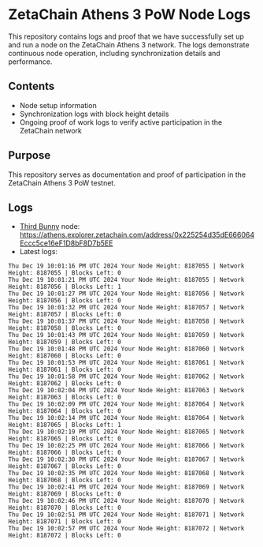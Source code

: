 # ZetaChain Athens 3 PoW Node Logs
This repository contains logs and proof that we have successfully set up and run a node on the ZetaChain Athens 3 network. The logs demonstrate continuous node operation, including synchronization details and performance.

## Contents
- Node setup information
- Synchronization logs with block height details
- Ongoing proof of work logs to verify active participation in the ZetaChain network

## Purpose
This repository serves as documentation and proof of participation in the ZetaChain Athens 3 PoW testnet.

## Logs

- [Third Bunny](https://thirdbunny.xyz/) node: https://athens.explorer.zetachain.com/address/0x225254d35dE666064Eccc5ce16eF1D8bF8D7b5EE
- Latest logs:
```
Thu Dec 19 10:01:16 PM UTC 2024 Your Node Height: 8187055 | Network Height: 8187055 | Blocks Left: 0
Thu Dec 19 10:01:21 PM UTC 2024 Your Node Height: 8187055 | Network Height: 8187056 | Blocks Left: 1
Thu Dec 19 10:01:27 PM UTC 2024 Your Node Height: 8187056 | Network Height: 8187056 | Blocks Left: 0
Thu Dec 19 10:01:32 PM UTC 2024 Your Node Height: 8187057 | Network Height: 8187057 | Blocks Left: 0
Thu Dec 19 10:01:37 PM UTC 2024 Your Node Height: 8187058 | Network Height: 8187058 | Blocks Left: 0
Thu Dec 19 10:01:43 PM UTC 2024 Your Node Height: 8187059 | Network Height: 8187059 | Blocks Left: 0
Thu Dec 19 10:01:48 PM UTC 2024 Your Node Height: 8187060 | Network Height: 8187060 | Blocks Left: 0
Thu Dec 19 10:01:53 PM UTC 2024 Your Node Height: 8187061 | Network Height: 8187061 | Blocks Left: 0
Thu Dec 19 10:01:58 PM UTC 2024 Your Node Height: 8187062 | Network Height: 8187062 | Blocks Left: 0
Thu Dec 19 10:02:04 PM UTC 2024 Your Node Height: 8187063 | Network Height: 8187063 | Blocks Left: 0
Thu Dec 19 10:02:09 PM UTC 2024 Your Node Height: 8187064 | Network Height: 8187064 | Blocks Left: 0
Thu Dec 19 10:02:14 PM UTC 2024 Your Node Height: 8187064 | Network Height: 8187065 | Blocks Left: 1
Thu Dec 19 10:02:19 PM UTC 2024 Your Node Height: 8187065 | Network Height: 8187065 | Blocks Left: 0
Thu Dec 19 10:02:25 PM UTC 2024 Your Node Height: 8187066 | Network Height: 8187066 | Blocks Left: 0
Thu Dec 19 10:02:30 PM UTC 2024 Your Node Height: 8187067 | Network Height: 8187067 | Blocks Left: 0
Thu Dec 19 10:02:35 PM UTC 2024 Your Node Height: 8187068 | Network Height: 8187068 | Blocks Left: 0
Thu Dec 19 10:02:41 PM UTC 2024 Your Node Height: 8187069 | Network Height: 8187069 | Blocks Left: 0
Thu Dec 19 10:02:46 PM UTC 2024 Your Node Height: 8187070 | Network Height: 8187070 | Blocks Left: 0
Thu Dec 19 10:02:51 PM UTC 2024 Your Node Height: 8187071 | Network Height: 8187071 | Blocks Left: 0
Thu Dec 19 10:02:57 PM UTC 2024 Your Node Height: 8187072 | Network Height: 8187072 | Blocks Left: 0
```
